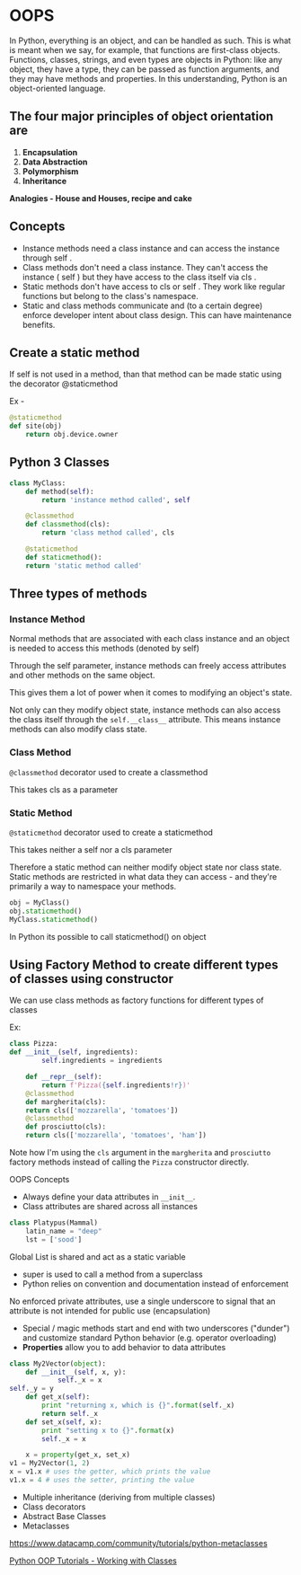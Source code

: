 # OOPS

In Python, everything is an object, and can be handled as such. This is what is meant when we say, for example, that functions are first-class objects. Functions, classes, strings, and even types are objects in Python: like any object, they have a type, they can be passed as function arguments, and they may have methods and properties. In this understanding, Python is an object-oriented language.

## The four major principles of object orientation are

1. **Encapsulation**
2. **Data Abstraction**
3. **Polymorphism**
4. **Inheritance**

**Analogies - House and Houses, recipe and cake**

## Concepts

- Instance methods need a class instance and can access the instance through self .
- Class methods don't need a class instance. They can't access the instance ( self ) but they have access to the class itself via cls .
- Static methods don't have access to cls or self . They work like regular functions but belong to the class's namespace.
- Static and class methods communicate and (to a certain degree) enforce developer intent about class design. This can have maintenance benefits.

## Create a static method

If self is not used in a method, than that method can be made static using the decorator @staticmethod

Ex -

```python
@staticmethod
def site(obj)
    return obj.device.owner
```

## Python 3 Classes

```python
class MyClass:
    def method(self):
        return 'instance method called', self

    @classmethod
    def classmethod(cls):
        return 'class method called', cls

    @staticmethod
    def staticmethod():
    return 'static method called'
```

## Three types of methods

### Instance Method

Normal methods that are associated with each class instance and an object is needed to access this methods (denoted by self)

Through the self parameter, instance methods can freely access attributes and other methods on the same object.

This gives them a lot of power when it comes to modifying an object's state.

Not only can they modify object state, instance methods can also access the class itself through the `self.__class__` attribute. This means instance methods can also modify class state.

### Class Method

`@classmethod` decorator used to create a classmethod

This takes cls as a parameter

### Static Method

`@staticmethod` decorator used to create a staticmethod

This takes neither a self nor a cls parameter

Therefore a static method can neither modify object state nor class state. Static methods are restricted in what data they can access - and they're primarily a way to namespace your methods.

```python
obj = MyClass()
obj.staticmethod()
MyClass.staticmethod()
```

In Python its possible to call staticmethod() on object

## Using Factory Method to create different types of classes using constructor

We can use class methods as factory functions for different types of classes

Ex:

```python
class Pizza:
def __init__(self, ingredients):
        self.ingredients = ingredients

    def __repr__(self):
        return f'Pizza({self.ingredients!r})'
    @classmethod
    def margherita(cls):
    return cls(['mozzarella', 'tomatoes'])
    @classmethod
    def prosciutto(cls):
    return cls(['mozzarella', 'tomatoes', 'ham'])
```

Note how I'm using the `cls` argument in the `margherita` and `prosciutto` factory methods instead of calling the `Pizza` constructor directly.

OOPS Concepts

- Always define your data attributes in `__init__`.
- Class attributes are shared across all instances

```python
class Platypus(Mammal)
    latin_name = "deep"
    lst = ['sood']
```

Global List is shared and act as a static variable

- super is used to call a method from a superclass
- Python relies on convention and documentation instead of enforcement

No enforced private attributes, use a single underscore to signal that an attribute is not intended for public use (encapsulation)

- Special / magic methods start and end with two underscores ("dunder") and customize standard Python behavior (e.g. operator overloading)
- **Properties** allow you to add behavior to data attributes

```python
class My2Vector(object):
    def __init__(self, x, y):
            self._x = x
self._y = y
    def get_x(self):
        print "returning x, which is {}".format(self._x)
        return self._x
    def set_x(self, x):
        print "setting x to {}".format(x)
        self._x = x

    x = property(get_x, set_x)
v1 = My2Vector(1, 2)
x = v1.x # uses the getter, which prints the value
v1.x = 4 # uses the setter, printing the value
```

- Multiple inheritance (deriving from multiple classes)
- Class decorators
- Abstract Base Classes
- Metaclasses

https://www.datacamp.com/community/tutorials/python-metaclasses

[Python OOP Tutorials - Working with Classes](https://www.youtube.com/playlist?list=PL-osiE80TeTsqhIuOqKhwlXsIBIdSeYtc)

